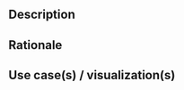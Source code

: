 [//]: # (Thank you for helping us out: your efforts mean great deal to the project and the community as a whole!)

[//]: # (Before you proceed:)

[//]: # (1. Make sure to add yourself to `CONTRIBUTORS.md` through this PR provided you're contributing here for the first time)
[//]: # (2. Don't forget to update the `docs/` presuming others would benefit from a concise description of whatever that you're proposing)


## Description

[//]: # (What's it you're proposing?)




## Rationale

[//]: # (Why does the project need that?)




## Use case(s) / visualization(s)

[//]: # ("Better to see something once than to hear about it a thousand times.")


